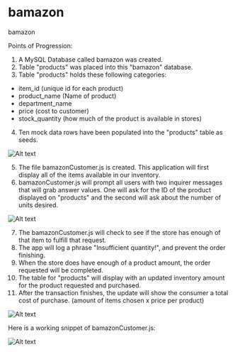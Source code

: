 # bamazon
bamazon

Points of Progression:
1) A MySQL Database called bamazon was created.
2) Table "products" was placed into this "bamazon" database.
3) Table "products" holds these following categories:
  - item_id (unique id for each product)
  - product_name (Name of product)
  - department_name
  - price (cost to customer)
  - stock_quantity (how much of the product is available in stores)
4) Ten mock data rows have been populated into the "products" table as seeds.

![Alt text](/images/Screenshot(27).png?raw=true "A table for the seeds is produced: ")

5) The file bamazonCustomer.js is created. This application will first display all of the items available in our inventory.
6) bamazonCustomer.js will prompt all users with two inquirer messages that will grab answer values. One will ask for the ID of the product displayed on "products" and the second will ask about the number of units desired.

![Alt text](/images/Screenshot(28).png?raw=true "The user is requested for the values ID and quantity: ")

7) The bamazonCustomer.js will check to see if the store has enough of that item to fulfill that request.
8) The app will log a phrase "Insufficient quantity!", and prevent the order finishing.
9) When the store does have enough of a product amount, the order requested will be completed.
10) The table for "products" will display with an updated inventory amount for the product requested and purchased.
11) After the transaction finishes, the update will show the consumer a total cost of purchase. (amount of items chosen x price per product)

![Alt text](/images/Screenshot(29).png?raw=true "The transaction completes, and the resulting values in our database is updated: ")

Here is a working snippet of bamazonCustomer.js:

![Alt text](/img/bamazonGif.gif?raw=true "bamazonCustomer.js GIF: ")
